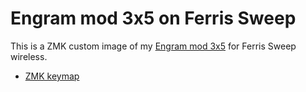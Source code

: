 # Engram mod 3x5 on Ferris Sweep

This is a ZMK custom image of my [Engram mod 3x5](https://github.com/shnarazk/engram/tree/extensions/mod-3x5) for Ferris Sweep wireless.

- [ZMK keymap](https://zmk.dev/docs/keymaps/list-of-keycodes)
